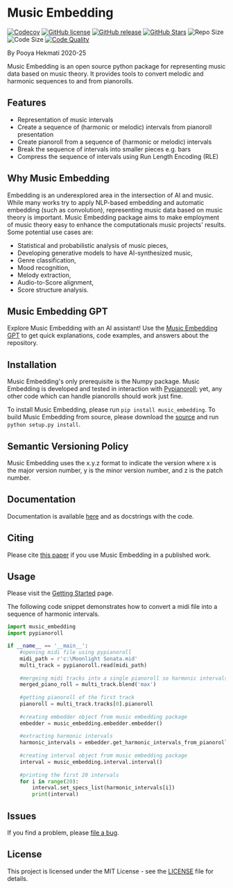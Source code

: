 Music Embedding
===============

[![Codecov](https://img.shields.io/codecov/c/github/PooyaHekmati/music_embedding)](https://codecov.io/gh/PooyaHekmati/music_embedding)
[![GitHub license](https://img.shields.io/github/license/PooyaHekmati/music_embedding)](https://github.com/PooyaHekmati/music_embedding/blob/main/LICENSE)
[![GitHub release](https://img.shields.io/github/v/release/PooyaHekmati/music_embedding?include_prereleases)](https://github.com/PooyaHekmati/music_embedding/releases)
[![GitHub Stars](https://img.shields.io/github/stars/pooyahekmati/music_embedding)](https://github.com/PooyaHekmati/music_embedding/stargazers)
![Repo Size](https://img.shields.io/github/repo-size/pooyahekmati/music_embedding)
![Code Size](https://img.shields.io/github/languages/code-size/pooyahekmati/music_embedding)
[![Code Quality](https://img.shields.io/codefactor/grade/github/pooyahekmati/music_embedding)](https://www.codefactor.io/repository/github/pooyahekmati/music_embedding/overview/main)

By Pooya Hekmati 2020-25

Music Embedding is an open source python package for representing music data based on music theory. It provides tools to convert melodic and harmonic sequences to and from pianorolls.

Features
--------

- Representation of music intervals
- Create a sequence of (harmonic or melodic) intervals from pianoroll presentation
- Create pianoroll from a sequence of (harmonic or melodic) intervals
- Break the sequence of intervals into smaller pieces e.g. bars
- Compress the sequence of intervals using Run Length Encoding (RLE)

Why Music Embedding
-------------------
Embedding is an underexplored area in the intersection of AI and music. While many works try to apply NLP-based embedding and automatic embedding (such as convolution), representing music data based on music theory is important. Music Embedding package aims to make employment of music theory easy to enhance the computationals music projects' results. Some potential use cases are:
- Statistical and probabilistic analysis of music pieces,
- Developing generative models to have AI-synthesized music,
- Genre classification,
- Mood recognition,
- Melody extraction,
- Audio-to-Score alignment,
- Score structure analysis.

Music Embedding GPT
-------------------
Explore Music Embedding with an AI assistant!
Use the [Music Embedding GPT](https://chatgpt.com/g/g-e7L71gwl2-music-embedding) to get quick explanations, code examples, and answers about the repository.

Installation
------------

Music Embedding's only prerequisite is the Numpy package. Music Embedding is developed and tested in interaction with [Pypianoroll](https://github.com/salu133445/pypianoroll); yet, any other code which can handle pianorolls should work just fine.

To install Music Embedding, please run `pip install music_embedding`. To build Music Embedding from source, please download the [source](https://github.com/PooyaHekmati/music_embedding/releases) and run `python setup.py install`.

Semantic Versioning Policy
--------------------------

Music Embedding uses the x.y.z format to indicate the version where x is the major version number, y is the minor version number, and z is the patch number.

Documentation
-------------

Documentation is available [here](https://pooyahekmati.github.io/music_embedding) and as docstrings with the code.

Citing
------

Please cite [this paper](https://arxiv.org/abs/2104.11880) if you use Music Embedding in a published work.

Usage
-----
Please visit the [Getting Started](https://pooyahekmati.github.io/music_embedding/getting_started.html) page.

The following code snippet demonstrates how to convert a midi file into a sequence of harmonic intervals.

```python
import music_embedding
import pypianoroll

if __name__ == '__main__':
    #opening midi file using pypianoroll
    midi_path = r'c:\Moonlight Sonata.mid'
    multi_track = pypianoroll.read(midi_path) 
    
    #mergeing midi tracks into a single pianoroll so harmonic intervals can be extracted
    merged_piano_roll = multi_track.blend('max') 
    
    #getting pianoroll of the first track
    pianoroll = multi_track.tracks[0].pianoroll
    
    #creating embedder object from music embedding package
    embedder = music_embedding.embedder.embedder()        
    
    #extracting harmonic intervals
    harmonic_intervals = embedder.get_harmonic_intervals_from_pianoroll(pianoroll=pianoroll, ref_pianoroll=merged_piano_roll)
    
    #creating interval object from music embedding package
    interval = music_embedding.interval.interval()
    
    #printing the first 20 intervals
    for i in range(20):
        interval.set_specs_list(harmonic_intervals[i])
        print(interval)
```

Issues
------

If you find a problem, please [file a bug](https://github.com/PooyaHekmati/music_embedding/issues/new).

License
-------

This project is licensed under the MIT License - see the [LICENSE](https://github.com/PooyaHekmati/music_embedding/blob/main/LICENSE) file for details.

